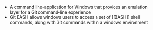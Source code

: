 - A command line-application for Windows that provides an emulation layer for a Git command-line experience 
- Git BASH allows windows users to access a set of [[BASH]] shell commands, along with Git commands within a windows environment 
